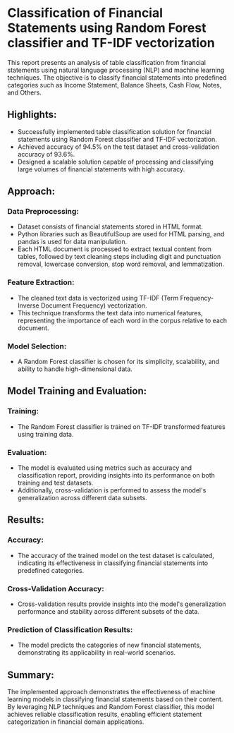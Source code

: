 # Classification of Financial Statements using Random Forest classifier and TF-IDF vectorization

This report presents an analysis of table classification from financial statements using natural language processing (NLP) and machine learning techniques. The objective is to classify financial statements into predefined categories such as Income Statement, Balance Sheets, Cash Flow, Notes, and Others.

## Highlights:

- Successfully implemented table classification solution for financial statements using Random Forest classifier and TF-IDF vectorization.
- Achieved accuracy of 94.5% on the test dataset and cross-validation accuracy of 93.6%.
- Designed a scalable solution capable of processing and classifying large volumes of financial statements with high accuracy.

## Approach:

### Data Preprocessing:
- Dataset consists of financial statements stored in HTML format.
- Python libraries such as BeautifulSoup are used for HTML parsing, and pandas is used for data manipulation.
- Each HTML document is processed to extract textual content from tables, followed by text cleaning steps including digit and punctuation removal, lowercase conversion, stop word removal, and lemmatization.

### Feature Extraction:
- The cleaned text data is vectorized using TF-IDF (Term Frequency-Inverse Document Frequency) vectorization.
- This technique transforms the text data into numerical features, representing the importance of each word in the corpus relative to each document.

### Model Selection:
- A Random Forest classifier is chosen for its simplicity, scalability, and ability to handle high-dimensional data.

## Model Training and Evaluation:

### Training:
- The Random Forest classifier is trained on TF-IDF transformed features using training data.

### Evaluation:
- The model is evaluated using metrics such as accuracy and classification report, providing insights into its performance on both training and test datasets.
- Additionally, cross-validation is performed to assess the model's generalization across different data subsets.

## Results:

### Accuracy:
- The accuracy of the trained model on the test dataset is calculated, indicating its effectiveness in classifying financial statements into predefined categories.

### Cross-Validation Accuracy:
- Cross-validation results provide insights into the model's generalization performance and stability across different subsets of the data.

### Prediction of Classification Results:
- The model predicts the categories of new financial statements, demonstrating its applicability in real-world scenarios.

## Summary:

The implemented approach demonstrates the effectiveness of machine learning models in classifying financial statements based on their content. By leveraging NLP techniques and Random Forest classifier, this model achieves reliable classification results, enabling efficient statement categorization in financial domain applications.
